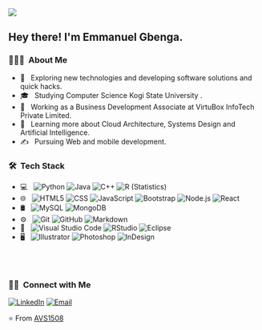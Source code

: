 <img src="https://cdn.dribbble.com/users/1292677/screenshots/6139167/avento_still_2x.gif?compress=1&resize=400x300">

<h2> Hey there! I'm Emmanuel Gbenga.</h2>

<h3> 👨🏻‍💻 &nbsp;About Me </h3>

- 🤔 &nbsp; Exploring new technologies and developing software solutions and quick hacks.
- 🎓 &nbsp; Studying Computer Science Kogi State University .
- 💼 &nbsp; Working as a Business Development Associate at VirtuBox InfoTech Private Limited.
- 🌱 &nbsp; Learning more about Cloud Architecture, Systems Design and Artificial Intelligence.
- ✍️ &nbsp; Pursuing Web and mobile development.
<h3> 🛠 &nbsp;Tech Stack</h3>

- 💻 &nbsp;
  ![Python](https://img.shields.io/badge/-Python-333333?style=flat&logo=python)
  ![Java](https://img.shields.io/badge/-Java-333333?style=flat&logo=Java&logoColor=007396)
  ![C++](https://img.shields.io/badge/-C++-333333?style=flat&logo=C%2B%2B&logoColor=00599C)
  ![R (Statistics)](https://img.shields.io/badge/-R-333333?style=flat&logo=R&logoColor=276DC3)
- 🌐 &nbsp;
  ![HTML5](https://img.shields.io/badge/-HTML5-333333?style=flat&logo=HTML5)
  ![CSS](https://img.shields.io/badge/-CSS-333333?style=flat&logo=CSS3&logoColor=1572B6)
  ![JavaScript](https://img.shields.io/badge/-JavaScript-333333?style=flat&logo=javascript)
  ![Bootstrap](https://img.shields.io/badge/-Bootstrap-333333?style=flat&logo=bootstrap&logoColor=563D7C)
  ![Node.js](https://img.shields.io/badge/-Node.js-333333?style=flat&logo=node.js)
  ![React](https://img.shields.io/badge/-React-333333?style=flat&logo=react)
- 🛢 &nbsp;
  ![MySQL](https://img.shields.io/badge/-MySQL-333333?style=flat&logo=mysql)
  ![MongoDB](https://img.shields.io/badge/-MongoDB-333333?style=flat&logo=mongodb)
- ⚙️ &nbsp;
  ![Git](https://img.shields.io/badge/-Git-333333?style=flat&logo=git)
  ![GitHub](https://img.shields.io/badge/-GitHub-333333?style=flat&logo=github)
  ![Markdown](https://img.shields.io/badge/-Markdown-333333?style=flat&logo=markdown)
- 🔧 &nbsp;
  ![Visual Studio Code](https://img.shields.io/badge/-Visual%20Studio%20Code-333333?style=flat&logo=visual-studio-code&logoColor=007ACC)
  ![RStudio](https://img.shields.io/badge/-RStudio-333333?style=flat&logo=rstudio)
  ![Eclipse](https://img.shields.io/badge/-Eclipse-333333?style=flat&logo=eclipse-ide&logoColor=2C2255)
- 🖥 &nbsp;
  ![Illustrator](https://img.shields.io/badge/-Illustrator-333333?style=flat&logo=adobe-illustrator)
  ![Photoshop](https://img.shields.io/badge/-Photoshop-333333?style=flat&logo=adobe-photoshop)
  ![InDesign](https://img.shields.io/badge/-InDesign-333333?style=flat&logo=adobe-indesign)

<br/>



<br/>

<h3> 🤝🏻 &nbsp;Connect with Me </h3>

<p align="center">

<a href="https://www.linkedin.com/in/emmanuel-gbenga-080b4a182"><img alt="LinkedIn" src="https://www.google.com/search?q=linkedin+logo&sxsrf=AOaemvJV7iGg1yHWo78Cq_O1hdqvXsqfFg:1638524356338&tbm=isch&source=iu&ictx=1&fir=JdyXos__tp7KHM%252CvLBuaTBzrfpOUM%252C_%253BcrkWXcUsBtemHM%252C3FpbkJ-6G3UCBM%252C_%253BxEcfVboZwdKh2M%252CkHlEyeq9h3y4cM%252C_%253Bp1GN5OU2coO8AM%252CWY63gKwSXFYfSM%252C_%253BcVe2cXra-d1FIM%252C8nf7-YFdqZUgRM%252C_%253BRY9C4agbwgVscM%252CM0HpJPjbeFRb6M%252C_%253BzBiwol2NrFeMYM%252CNJfjJtskyX_E6M%252C_%253BzRj14THxYGpoYM%252ClJtE7E84wMpehM%252C_%253Bx-skAiyXdvO4jM%252CkHlEyeq9h3y4cM%252C_%253BO5b8xzDmjwl5vM%252C4GI-E8FMbgtwNM%252C_%253BernLeyzUCwyXGM%252CkwS4y4fVp_cK7M%252C_%253BUVFSabC2FwilhM%252Cgz7-V6B6VeKJ8M%252C_%253BM38q_CrsfSBPTM%252CZC18-mGq6OaQmM%252C_%253BnAf3olXQ1ijpXM%252CBqvP2aX5mRT0nM%252C_&vet=1&usg=AI4_-kRzZhCBq_3VzlasQ_6OSe35UgpCYg&sa=X&ved=2ahUKEwjN5dvxqsf0AhVIqaQKHZzJDCoQ9QF6BAggEAE#imgrc=xEcfVboZwdKh2M"></a>
<a href="mailto:emmanuelreal403@gmail.com"><img alt="Email" src=""></a>
</p>

⭐️ From [AVS1508](https://github.com/AVS1508)
